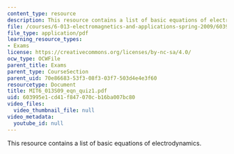 ```yaml
---
content_type: resource
description: This resource contains a list of basic equations of electrodynamics.
file: /courses/6-013-electromagnetics-and-applications-spring-2009/603995e1cd41f847070cb16ba007bc80_MIT6_013S09_eqn_quiz1.pdf
file_type: application/pdf
learning_resource_types:
- Exams
license: https://creativecommons.org/licenses/by-nc-sa/4.0/
ocw_type: OCWFile
parent_title: Exams
parent_type: CourseSection
parent_uid: 70e86683-53f3-08f3-03f7-503d4e4e3f60
resourcetype: Document
title: MIT6_013S09_eqn_quiz1.pdf
uid: 603995e1-cd41-f847-070c-b16ba007bc80
video_files:
  video_thumbnail_file: null
video_metadata:
  youtube_id: null
---
```

This resource contains a list of basic equations of electrodynamics.